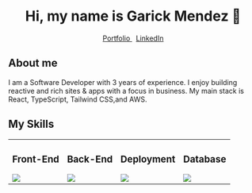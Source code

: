 <div align="center">
  <h1>Hi, my name is Garick Mendez 👋</h1>
  <div">
    <a href="https://garickm.com">
      Portfolio
    </a>
    &nbsp;
    <a href="https://linkedin.com/in/garick-mendez/">
      LinkedIn
    </a>
  </div>
</div>

<div align="left">
  <h2>About me</h2>
  <p>I am a Software Developer with 3 years of experience. I enjoy building reactive and rich sites & apps with a focus in business. My main stack is React, TypeScript, Tailwind CSS,and AWS.</p>
</div>

<div>
  <h2>My Skills</h2>
  <table align="center">
    <tr>
      <td>
        <div>
          <h3>Front-End</h3>
          <img src="https://skillicons.dev/icons?i=react,ts,tailwind,next&perline=4" />
        </div>
      </td>
      <td>
        <div>
          <h3>Back-End</h3>
          <img src="https://skillicons.dev/icons?i=nodejs,python,php,java&perline=4" />
        </div>
      </td>
      <td>
        <div>
          <h3>Deployment</h3>
          <img src="https://skillicons.dev/icons?i=aws,docker,nginx&perline=4" />
        </div>
      </td>
      <td>
        <div>
          <h3>Database</h3>
          <img src="https://skillicons.dev/icons?i=mysql,dynamodb&perline=4" />
        </div>
      </td>
  </tr>
</table>
</div>
